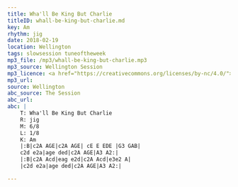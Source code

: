 ```yaml
---
title: Wha'll Be King But Charlie
titleID: whall-be-king-but-charlie.md
key: Am
rhythm: jig
date: 2018-02-19
location: Wellington
tags: slowsession tuneoftheweek
mp3_file: /mp3/whall-be-king-but-charlie.mp3
mp3_source: Wellington Session
mp3_licence: <a href="https://creativecommons.org/licenses/by-nc/4.0/">CC-BY-NC-4.0</a>
mp3_url:
source: Wellington
abc_source: The Session
abc_url:
abc: |
    T: Wha'll Be King But Charlie
    R: jig
    M: 6/8
    L: 1/8
    K: Am
    |:B|c2A AGE|c2A AGE| cE E EDE |G3 GAB|
    c2d e2a|age ded|c2A AGE|A3 A2:|
    |:B|c2A Acd|eag e2d|c2A Acd|e3e2 A|
    |c2d e2a|age ded|c2A AGE|A3 A2:|

---
```

